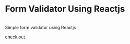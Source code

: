 <h1>Form Validator Using Reactjs </h1>
<br>
Simple form validator using Reactjs

[check out](https://card-validation-form.netlify.app)
